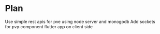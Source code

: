 # Plan
Use simple rest apis for pve using node server and monogodb
Add sockets for pvp component
flutter app on client side
